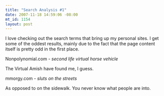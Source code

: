 ```yaml
--- 
title: "Search Analysis #1"
date: 2007-11-18 14:59:06 -08:00
mt_id: 1154
layout: post
---
```

I love checking out the search terms that bring up my personal sites. I get some of the oddest results, mainly due to the fact that the page content itself is pretty odd in the first place. 

Nonpolynomial.com - _second life virtual horse vehicle_

The Virtual Amish have found me, I guess.

mmorgy.com - _sluts on the streets_

As opposed to on the sidewalk. You never know what people are into.
